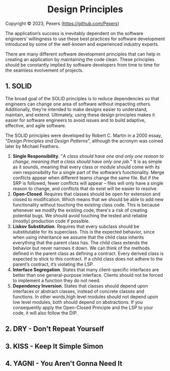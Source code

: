 <h1 align='center'>Design Principles</h1>

Copyright &copy; 2023, Pexers (https://github.com/Pexers)

The application’s success is inevitably dependent on the software engineers’ willingness to use these best practices for software development introduced by some of the well-known and experienced industry experts.

There are many different software development principles that can help in creating an application by maintaining the code clean. These principles should be constantly implied by software developers from time to time for the seamless evolvement of projects.

## 1. SOLID
The broad goal of the SOLID principles is to reduce dependencies so that engineers can change one area of software without impacting others. Additionally, they’re intended to make designs easier to understand, maintain, and extend. Ultimately, using these design principles makes it easier for software engineers to avoid issues and to build adaptive, effective, and agile software.

The SOLID principles were developed by Robert C. Martin in a 2000 essay, "_Design Principles and Design Patterns_", although the acronym was coined later by Michael Feathers.

1. **Single Responsibility**. "_A class should have one and only one reason to change, meaning that a class should have only one job._"
It is as simple as it sounds, meaning that every class or module should come with its own responsibility for a single part of the software’s functionality. Merge conflicts appear when different teams change the same file. But if the SRP is followed, fewer conflicts will appear – files will only have a single reason to change, and conflicts that do exist will be easier to resolve.
2. **Open-Closed**. Requires that classes should be open for extension and closed to modification. Which means that we should be able to add new functionality without touching the existing class code. This is because whenever we modify the existing code, there's a risk of creating potential bugs. We should avoid touching the tested and reliable (mostly) production code if possible.
3. **Liskov Substitution**. Requires that every subclass should be substitutable for its superclass. This is the expected behavior, since when using inheritance we assume that the child class inherits everything that the parent class has. The child class extends the behavior but never narrows it down. We can think of the methods defined in the parent class as defining a contract. Every derived class is expected to stick to this contract. If a child class does not adhere to the parent’s contract, it’s violating the LSP.
4. **Interface Segregation**. States that many client-specific interfaces are better than one general-purpose interface. Clients should not be forced to implement a function they do not need.
5. **Dependency Inversion**. States that classes should depend upon interfaces or abstract classes, instead of concrete classes and functions. In other words,high level modules should not depend upon low level modules, both should depend on abstractions. If you consequently apply the Open-Closed Principle and the LSP to your code, it will also follow the DIP.

## 2. DRY - Don't Repeat Yourself

## 3. KISS - Keep It Simple Simon

## 4. YAGNI - You Aren't Gonna Need It
